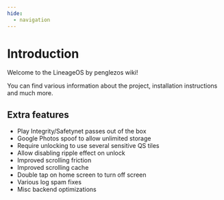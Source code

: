 ```yaml
---
hide:
  - navigation
---
```


# Introduction

Welcome to the LineageOS by penglezos wiki!

You can find various information about the project, installation instructions and much more.

## Extra features 

* Play Integrity/Safetynet passes out of the box
* Google Photos spoof to allow unlimited storage
* Require unlocking to use several sensitive QS tiles
* Allow disabling ripple effect on unlock
* Improved scrolling friction
* Improved scrolling cache
* Double tap on home screen to turn off screen
* Various log spam fixes
* Misc backend optimizations